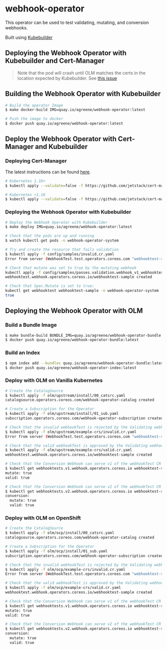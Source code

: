 # webhook-operator

This operator can be used to test validating, mutating, and conversion webhooks.

Built using [Kubebuilder](https://book.kubebuilder.io/)

## Deploying the Webhook Operator with Kubebuilder and Cert-Manager

> Note that the pod will crash until OLM matches the certs in the location expected by Kubebuilder. See [this issue](https://github.com/operator-framework/operator-lifecycle-manager/issues/1315)

## Building the Webhook Operator with Kubebuilder

```bash
# Build the operator Image
$ make docker-build IMG=quay.io/agreene/webhook-operator:latest

# Push the image to docker
$ docker push quay.io/agreene/webhook-operator:latest
```

## Deploy the Webhook Operator with Cert-Manager and Kubebuilder

### Deploying Cert-Manager

The latest instructions can be found [here](https://cert-manager.io/docs/installation/kubernetes/).

```bash
# Kubernetes 1.16+
$ kubectl apply --validate=false -f https://github.com/jetstack/cert-manager/releases/download/v1.0.1/cert-manager.yaml

# Kubernetes <1.16
$ kubectl apply --validate=false -f https://github.com/jetstack/cert-manager/releases/download/v1.0.1/cert-manager-legacy.yaml
```

### Deploying the Webhook Operator with Kubebuilder

```bash
# Deploy the Webhook Operator with Kubebuilder
$ make deploy IMG=quay.io/agreene/webhook-operator:latest

# Check that the pods are up and running
$ watch kubectl get pods -n webhook-operator-system

# Try and create the resource that fails validation
$ kubectl apply -f config/samples/invalid.cr.yaml
Error from server (WebhookTest.test.operators.coreos.com "webhooktest-sample" is invalid: spec.schedule: Invalid value: false: Spec.Valid must be true): error when creating "config/samples/fails.validation.webhook_v1_webhooktest.yaml": admission webhook "vwebhooktest.kb.io" denied the request: WebhookTest.test.operators.coreos.com "webhooktest-sample" is invalid: spec.schedule: Invalid value: false: Spec.Valid must be true

# Check that mutate was set to true by the mutating webhook
kubectl apply -f config/samples/passes.validation.webhook_v1_webhooktest.yaml
webhooktest.webhook.operators.coreos.io/webhooktest-sample created

# Check that Spec.Mutate is set to true:
kubectl get webhooktest webhooktest-sample -n webhook-operator-system -o yaml | yq read - spec.mutate
true
```

## Deploying the Webhook Operator with OLM

### Build a Bundle Image

```bash
$ make bundle-build BUNDLE_IMG=quay.io/agreene/webhook-operator-bundle:latest
$ docker push quay.io/agreene/webhook-operator-bundle:latest
```

### Build an Index

```bash
$ opm index add --bundles quay.io/agreene/webhook-operator-bundle:latest --tag quay.io/agreene/webhook-operator-index:latest -c docker
$ docker push quay.io/agreene/webhook-operator-index:latest
```

### Deploy with OLM on Vanilla Kubernetes

```bash
# Create the CatalogSource
$ kubectl apply -f olm/upstream/install/00_catsrc.yaml
catalogsource.operators.coreos.com/webhook-operator-catalog created

# Create a Subscription for the Operator
$ kubectl apply -f olm/upstream/install/01_sub.yaml
subscription.operators.coreos.com/webhook-operator-subscription created

# Check that the invalid webhookTest is rejected by the Validating webhook.
$ kubectl apply -f olm/upstream/example-crs/invalid.cr.yaml
Error from server (WebhookTest.test.operators.coreos.com "webhooktest-sample" is invalid: spec.schedule: Invalid value: false: Spec.Valid must be true): error when creating "olm/upstream/example-crs/invalid.cr.yaml": admission webhook "vwebhooktest.kb.io" denied the request: WebhookTest.test.operators.coreos.com "webhooktest-sample" is invalid: spec.schedule: Invalid value: false: Spec.Valid must be true

# Check that the valid webhookTest is approved by the Validating webhook
$ kubectl apply -f olm/upstream/example-crs/valid.cr.yaml
webhooktest.webhook.operators.coreos.io/webhooktest-sample created

# Check that the Conversion Webhook can serve v1 of the webhookTest CR and that the spec.mutate field is true
$ kubectl get webhooktests.v1.webhook.operators.coreos.io webhooktest-sample -n operators -o yaml | yq read - spec
mutate: true
valid: true

# Check that the Conversion Webhook can serve v2 of the webhookTest CR and that the spec.conversion.mutate field is true
$ kubectl get webhooktests.v2.webhook.operators.coreos.io webhooktest-sample -n operators -o yaml | yq read - spec
conversion:
  mutate: true
  valid: true
```

### Deploy with OLM on OpenShift

```bash
# Create the CatalogSource
$ kubectl apply -f olm/ocp/install/00_catsrc.yaml
catalogsource.operators.coreos.com/webhook-operator-catalog created

# Create a Subscription for the Operator
$ kubectl apply -f olm/ocp/install/01_sub.yaml
subscription.operators.coreos.com/webhook-operator-subscription created

# Check that the invalid webhookTest is rejected by the Validating webhook.
$ kubectl apply -f olm/ocp/example-crs/invalid.cr.yaml
Error from server (WebhookTest.test.operators.coreos.com "webhooktest-sample" is invalid: spec.schedule: Invalid value: false: Spec.Valid must be true): error when creating "olm/ocp/example-crs/invalid.cr.yaml": admission webhook "vwebhooktest.kb.io" denied the request: WebhookTest.test.operators.coreos.com "webhooktest-sample" is invalid: spec.schedule: Invalid value: false: Spec.Valid must be true

# Check that the valid webhookTest is approved by the Validating webhook
$ kubectl apply -f olm/ocp/example-crs/valid.cr.yaml
webhooktest.webhook.operators.coreos.io/webhooktest-sample created

# Check that the Conversion Webhook can serve v1 of the webhookTest CR and that the spec.mutate field is true
$ kubectl get webhooktests.v1.webhook.operators.coreos.io webhooktest-sample -n openshift-operators -o yaml | yq read - spec
mutate: true
valid: true

# Check that the Conversion Webhook can serve v2 of the webhookTest CR and that the spec.conversion.mutate field is true
$ kubectl get webhooktests.v2.webhook.operators.coreos.io webhooktest-sample -n openshift-operators -o yaml | yq read - spec
conversion:
  mutate: true
  valid: true
```
